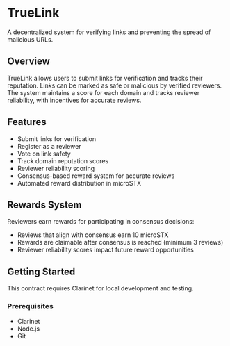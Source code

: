 # TrueLink
A decentralized system for verifying links and preventing the spread of malicious URLs.

## Overview
TrueLink allows users to submit links for verification and tracks their reputation. Links can be marked as safe or malicious by verified reviewers. The system maintains a score for each domain and tracks reviewer reliability, with incentives for accurate reviews.

## Features
- Submit links for verification
- Register as a reviewer
- Vote on link safety
- Track domain reputation scores
- Reviewer reliability scoring
- Consensus-based reward system for accurate reviews
- Automated reward distribution in microSTX

## Rewards System
Reviewers earn rewards for participating in consensus decisions:
- Reviews that align with consensus earn 10 microSTX
- Rewards are claimable after consensus is reached (minimum 3 reviews)
- Reviewer reliability scores impact future reward opportunities

## Getting Started
This contract requires Clarinet for local development and testing.

### Prerequisites
- Clarinet
- Node.js
- Git
